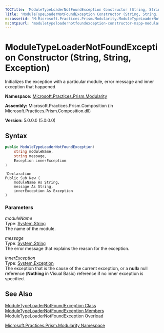 ```yaml
---
TOCTitle: 'ModuleTypeLoaderNotFoundException Constructor (String, String, Exception)'
Title: 'ModuleTypeLoaderNotFoundException Constructor (String, String, Exception) (Microsoft.Practices.Prism.Modularity)'
ms:assetid: 'M:Microsoft.Practices.Prism.Modularity.ModuleTypeLoaderNotFoundException.\#ctor(System.String,System.String,System.Exception)'
ms:mtpsurl: 'moduletypeloadernotfoundexception-constructor-mspp-modularity.md'
---
```


# ModuleTypeLoaderNotFoundException Constructor (String, String, Exception)

Initializes the exception with a particular module, error message and inner exception that happened.

**Namespace:** [Microsoft.Practices.Prism.Modularity](/patterns-practices/reference/mspp-modularity-namespace)

**Assembly:** Microsoft.Practices.Prism.Composition (in Microsoft.Practices.Prism.Composition.dll)

**Version:** 5.0.0.0 (5.0.0.0)

## Syntax
```C#
public ModuleTypeLoaderNotFoundException(
	string moduleName,
	string message,
	Exception innerException
)
```

```VB
'Declaration
Public Sub New ( 
	moduleName As String,
	message As String,
	innerException As Exception
)
```

### Parameters

*moduleName*  
Type: [System.String](http://msdn.microsoft.com/en-us/library/s1wwdcbf)  
The name of the module.

*message*  
Type: [System.String](http://msdn.microsoft.com/en-us/library/s1wwdcbf)  
The error message that explains the reason for the exception.

*innerException*  
Type: [System.Exception](http://msdn.microsoft.com/en-us/library/c18k6c59)  
The exception that is the cause of the current exception, or a **null**a null reference (**Nothing** in Visual Basic) reference if no inner exception is specified.


## See Also

[ModuleTypeLoaderNotFoundException Class](/patterns-practices/reference/moduletypeloadernotfoundexception-class-mspp-modularity)<br/>
[ModuleTypeLoaderNotFoundException Members](/patterns-practices/reference/moduletypeloadernotfoundexception-members-mspp-modularity)<br/>
ModuleTypeLoaderNotFoundException Overload

[Microsoft.Practices.Prism.Modularity Namespace](/patterns-practices/reference/mspp-modularity-namespace)<br/>